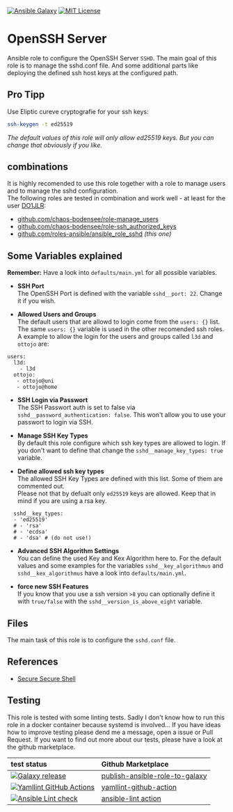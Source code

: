 [![Ansible Galaxy](https://raw.githubusercontent.com/roles-ansible/ansible_role_sshd/main/.github/galaxy.svg?sanitize=true)](https://galaxy.ansible.com/do1jlr/sshd) [![MIT License](https://raw.githubusercontent.com/roles-ansible/ansible_role_sshd/main/.github/license.svg?sanitize=true)](https://github.com/roles-ansible/ansible_role_sshd/blob/main/LICENSE)

OpenSSH Server
==============

Ansible role to configure the OpenSSH Server ``SSHD``.
The main goal of this role is to manage the sshd.conf file. And some additional parts like deploying the defined ssh host keys at the configured path.

 Pro Tipp
----------------
Use Eliptic cureve cryptografie for your ssh keys:
```bash
ssh-keygen -t ed25519
```
*The default values of this role will only allow ed25519 keys. But you can change that obviously if you like.*

 combinations
---------------
It is highly recomended to use this role together with a role to manage users and to manage the sshd configuration.<br/>
The following roles are tested in combination and work well - at least for the user [DO1JLR](https://github.com/do1jlr):
 - [github.com/chaos-bodensee/role-manage_users](https://github.com/chaos-bodensee/role-manage_users.git)
 - [github.com/chaos-bodensee/role-ssh_authorized_keys](https://github.com/chaos-bodensee/role-ssh_authorized_keys.git)
 - [github.com/roles-ansible/ansible_role_sshd](https://github.com/roles-ansible/ansible_role_sshd.git) *(this one)*


 Some Variables explained
------------------------------
**Remember:** Have a look into ``defaults/main.yml`` for all possible variables.

+ **SSH Port**<br/>
  The OpenSSH Port is defined with the variable ``sshd__port: 22``. Change it if you wish.

+ **Allowed Users and Groups**<br/>
  The default users that are allowd to login come from the ``users: {}`` list.<br/>
  The same ``users: {}`` variable is used in the other recomended ssh roles.<br/>
  A example to allow the login for the users and groups called ``l3d`` and ``ottojo`` are:
```
users:
  l3d:
    - l3d
  ottojo:
   - ottojo@uni
   - ottojo@home
```

+ **SSH Login via Passwort**<br/>
  The SSH Passwort auth is set to false via ``sshd__password_authentication: false``. This won't allow you to use your passwort to login via SSH.

+ **Manage SSH Key Types**<br/>
  By default this role configure which ssh key types are allowed to login. If you don't want to define that change the ``sshd__manage_key_types: true`` variable.

+ **Define allowed ssh key types**<br/>
  The allowed SSH Key Types are defined with this list. Some of them are commented out.<br/>
  Please not that by defualt only ``ed25519`` keys are allowed. Keep that in mind if you are using a rsa key.
```
  sshd__key_types:
  - 'ed25519'
  # - 'rsa'
  # - 'ecdsa'
  # - 'dsa' # (do not use!)
```

+ **Advanced SSH Algorithm Settings**<br/>
  You can define the used Key and Kex Algorithm here to. For the default values and some examples for the variables ``sshd__key_algorithmus`` and ``sshd__kex_algorithmus`` have a look into ``defaults/main.yml``.


+ **force new SSH Features**<br/>
  If you know that you use a ssh version ``>8`` you can optionally define it with ``true/false`` with the ``sshd__version_is_above_eight`` variable.

 Files
-----

The main task of this role is to configure the ``sshd.conf`` file.


 References
----------

* [Secure Secure Shell](https://stribika.github.io/2015/01/04/secure-secure-shell.html)

 Testing
--------
This role is tested with some linting tests. Sadly I don't know how to run this role in a docker container because systemd is involved... If you have ideas how to improve testing please dend me a message, open a issue or Pull Request.
If you want to find out more about our tests, please have a look at the github marketplace.

| test status | Github Marketplace |
| :---------  | :----------------  |
| [![Galaxy release](https://github.com/roles-ansible/ansible_role_sshd/actions/workflows/galaxy.yml/badge.svg)](https://github.com/roles-ansible/ansible_role_sshd/actions/workflows/galaxy.yml) | [publish-ansible-role-to-galaxy](https://github.com/marketplace/actions/publish-ansible-role-to-galaxy) |
| [![Yamllint GitHub Actions](https://github.com/roles-ansible/ansible_role_sshd/actions/workflows/yamllint.yaml/badge.svg)](https://github.com/roles-ansible/ansible_role_sshd/actions/workflows/yamllint.yaml) | [yamllint-github-action](https://github.com/marketplace/actions/yamllint-github-action) |
| [![Ansible Lint check](https://github.com/roles-ansible/ansible_role_sshd/actions/workflows/ansible-linting-check.yml/badge.svg)](https://github.com/roles-ansible/ansible_role_sshd/actions/workflows/ansible-linting-check.yml) | [ansible-lint action](https://github.com/marketplace/actions/ansible-lint)

